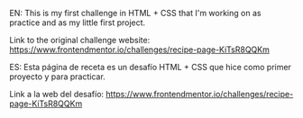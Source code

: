 EN:
This is my first challenge in HTML + CSS that I'm working on as practice and as my little first project.

Link to the original challenge website: https://www.frontendmentor.io/challenges/recipe-page-KiTsR8QQKm

ES:
Esta página de receta es un desafío HTML + CSS que hice como primer proyecto y para practicar.

Link a la web del desafío:
https://www.frontendmentor.io/challenges/recipe-page-KiTsR8QQKm
